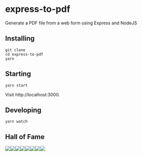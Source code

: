 # express-to-pdf

Generate a PDF file from a web form using Express and NodeJS

## Installing

````
git clone
cd express-to-pdf
yarn
````

## Starting

````
yarn start
````
Visit http://localhost:3000.

## Developing
````
yarn watch
````

## Hall of Fame
[![](https://sourcerer.io/fame/splashinn/splashinn/express-pdf/images/0)](https://sourcerer.io/fame/splashinn/splashinn/express-pdf/links/0)[![](https://sourcerer.io/fame/splashinn/splashinn/express-pdf/images/1)](https://sourcerer.io/fame/splashinn/splashinn/express-pdf/links/1)[![](https://sourcerer.io/fame/splashinn/splashinn/express-pdf/images/2)](https://sourcerer.io/fame/splashinn/splashinn/express-pdf/links/2)[![](https://sourcerer.io/fame/splashinn/splashinn/express-pdf/images/3)](https://sourcerer.io/fame/splashinn/splashinn/express-pdf/links/3)[![](https://sourcerer.io/fame/splashinn/splashinn/express-pdf/images/4)](https://sourcerer.io/fame/splashinn/splashinn/express-pdf/links/4)[![](https://sourcerer.io/fame/splashinn/splashinn/express-pdf/images/5)](https://sourcerer.io/fame/splashinn/splashinn/express-pdf/links/5)[![](https://sourcerer.io/fame/splashinn/splashinn/express-pdf/images/6)](https://sourcerer.io/fame/splashinn/splashinn/express-pdf/links/6)[![](https://sourcerer.io/fame/splashinn/splashinn/express-pdf/images/7)](https://sourcerer.io/fame/splashinn/splashinn/express-pdf/links/7)
